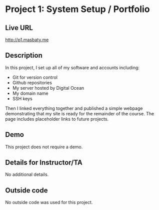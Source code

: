 # Project 1: System Setup / Portfolio

## Live URL
<http://p1.masbaty.me>

## Description
In this project, I set up all of my software and accounts including:
- Git for version control
- Github repositories
- My server hosted by Digital Ocean
- My domain name
- SSH keys

Then I linked everything together and published a simple webpage demonstrating that my site is ready for the remainder of the course. The page includes placeholder links to future projects.

## Demo
This project does not require a demo.

## Details for Instructor/TA
No additional details.

## Outside code
No outside code was used for this project.
